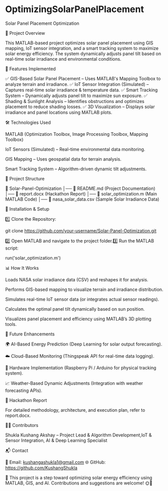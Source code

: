 # OptimizingSolarPanelPlacement
Solar Panel Placement Optimization

📌 Project Overview

This MATLAB-based project optimizes solar panel placement using GIS mapping, IoT sensor integration, and a smart tracking system to maximize solar energy efficiency. The system dynamically adjusts panel tilt based on real-time solar irradiance and environmental conditions.

🚀 Features Implemented

✅ GIS-Based Solar Panel Placement – Uses MATLAB's Mapping Toolbox to analyze terrain and irradiance.
✅ IoT Sensor Integration (Simulated) – Captures real-time solar irradiance & temperature data.
✅ Smart Tracking System – Dynamically adjusts panel tilt to maximize sun exposure.
✅ Shading & Sunlight Analysis – Identifies obstructions and optimizes placement to reduce shading losses.
✅ 3D Visualization – Displays solar irradiance and panel locations using MATLAB plots.

🛠 Technologies Used

MATLAB (Optimization Toolbox, Image Processing Toolbox, Mapping Toolbox)

IoT Sensors (Simulated) – Real-time environmental data monitoring.

GIS Mapping – Uses geospatial data for terrain analysis.

Smart Tracking System – Algorithm-driven dynamic tilt adjustments.

📄 Project Structure

📂 Solar-Panel-Optimization
│── 📜 README.md (Project Documentation)
│── 📜 report.docx (Hackathon Report)
│── 📜 solar_optimization.m (Main MATLAB Code)
│── 📜 nasa_solar_data.csv (Sample Solar Irradiance Data)

📌 Installation & Setup

1️⃣ Clone the Repository:

git clone https://github.com/your-username/Solar-Panel-Optimization.git

2️⃣ Open MATLAB and navigate to the project folder.3️⃣ Run the MATLAB script:

run('solar_optimization.m')

📊 How It Works

Loads NASA solar irradiance data (CSV) and reshapes it for analysis.

Performs GIS-based mapping to visualize terrain and irradiance distribution.

Simulates real-time IoT sensor data (or integrates actual sensor readings).

Calculates the optimal panel tilt dynamically based on sun position.

Visualizes panel placement and efficiency using MATLAB’s 3D plotting tools.

🔮 Future Enhancements

🌍 AI-Based Energy Prediction (Deep Learning for solar output forecasting).

☁️ Cloud-Based Monitoring (Thingspeak API for real-time data logging).

🏡 Hardware Implementation (Raspberry Pi / Arduino for physical tracking system).

📈 Weather-Based Dynamic Adjustments (Integration with weather forecasting APIs).

📜 Hackathon Report

For detailed methodology, architecture, and execution plan, refer to report.docx.

👨‍💻 Contributors

Shukla Kushang Akshay – Project Lead & Algorithm Development,IoT & Sensor Integration, AI & Deep Learning Specialist
 
📬 Contact

📩 Email: kushangashukla1@gmail.com
🌐 GitHub: https://github.com/KushangShukla

🚀 This project is a step toward optimizing solar energy efficiency using MATLAB, GIS, and AI. Contributions and suggestions are welcome! 🌞🔋


